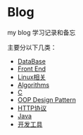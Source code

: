 # Blog
my blog
学习记录和备忘

主要分以下几类：
* [DataBase](https://github.com/sundaym/Blog/projects/9)
* [Front End](https://github.com/sundaym/Blog/projects/8)
* [Linux相关](https://github.com/sundaym/Blog/projects/7)
* [Algorithms](https://github.com/sundaym/Blog/projects/6)
* [C](https://github.com/sundaym/Blog/projects/5)
* [OOP Design Pattern](https://github.com/sundaym/Blog/projects/4)
* [HTTP协议](https://github.com/sundaym/Blog/projects/3)
* [Java](https://github.com/sundaym/Blog/projects/2)
* [开发工具](https://github.com/sundaym/Blog/projects/1)
